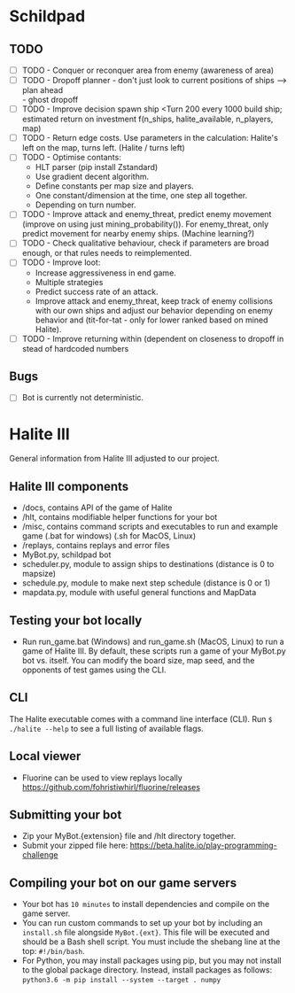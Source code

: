 # Schildpad
## TODO
- [ ] TODO - Conquer or reconquer area from enemy (awareness of area)
- [ ] TODO - Dropoff planner
        - don't just look to current positions of ships --> plan ahead  
        - ghost dropoff
- [ ] TODO - Improve decision spawn ship <Turn 200 every 1000 build ship; estimated return on investment f(n_ships, halite_available, n_players, map)
- [ ] TODO - Return edge costs. Use parameters in the calculation: Halite's left on the map, turns left. (Halite / turns left)
- [ ] TODO - Optimise contants: 
    - HLT parser (pip install Zstandard)
    - Use gradient decent algorithm.
    - Define constants per map size and players.
    - One constant/dimension at the time, one step all together.
    - Depending on turn number. 
- [ ] TODO - Improve attack and enemy_threat, predict enemy movement (improve on using just mining_probability()). For enemy_threat, only predict movement for nearby enemy ships. (Machine learning?)
- [ ] TODO - Check qualitative behaviour, check if parameters are broad enough, or that rules needs to reimplemented.
- [ ] TODO - Improve loot:
    - Increase aggressiveness in end game.
    - Multiple strategies
    - Predict success rate of an attack.
    - Improve attack and enemy_threat, keep track of enemy collisions with our own ships and adjust our behavior depending on enemy behavior and (tit-for-tat - only for lower ranked based on mined Halite).
- [ ] TODO - Improve returning within (dependent on closeness to dropoff in stead of hardcoded numbers

## Bugs
- [ ] Bot is currently not deterministic. 

# Halite III
General information from Halite III adjusted to our project.

## Halite III components
* /docs, contains API of the game of Halite 
* /hlt, contains modifiable helper functions for your bot
* /misc, contains command scripts and executables to run and example game (.bat for windows) (.sh for MacOS, Linux)
* /replays, contains replays and error files
* MyBot.py, schildpad bot
* scheduler.py, module to assign ships to destinations (distance is 0 to mapsize)
* schedule.py, module to make next step schedule (distance is 0 or 1)
* mapdata.py, module with useful general functions and MapData

## Testing your bot locally
* Run run_game.bat (Windows) and run_game.sh (MacOS, Linux) to run a game of Halite III. By default, these scripts run a game of your MyBot.py bot vs. itself.  You can modify the board size, map seed, and the opponents of test games using the CLI.

## CLI
The Halite executable comes with a command line interface (CLI). Run `$ ./halite --help` to see a full listing of available flags.


## Local viewer
* Fluorine can be used to view replays locally https://github.com/fohristiwhirl/fluorine/releases

## Submitting your bot
* Zip your MyBot.{extension} file and /hlt directory together.
* Submit your zipped file here: https://beta.halite.io/play-programming-challenge

## Compiling your bot on our game servers
* Your bot has `10 minutes` to install dependencies and compile on the game server.
* You can run custom commands to set up your bot by including an `install.sh` file alongside `MyBot.{ext}`. This file will be executed and should be a Bash shell script. You must include the shebang line at the top: `#!/bin/bash`.
* For Python, you may install packages using pip, but you may not install to the global package directory. Instead, install packages as follows: `python3.6 -m pip install --system --target . numpy`
